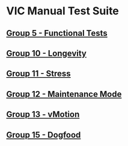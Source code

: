 VIC Manual Test Suite
=======


[Group 5 - Functional Tests](Group5-Functional-Tests/TestCases.md)
-
[Group 10 - Longevity](Group10-Longevity/TestCases.md)
-
[Group 11 - Stress](Group11-Stress/TestCases.md)
-
[Group 12 - Maintenance Mode](Group12-Maintenance-Mode/TestCases.md)
-
[Group 13 - vMotion](Group13-vMotion/TestCases.md)
-
[Group 15 - Dogfood](Group15-Dogfood/TestCases.md)
-